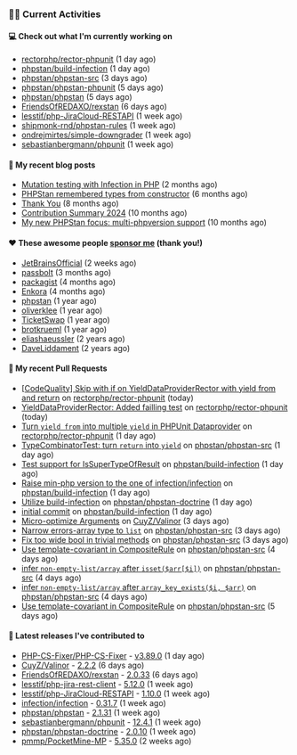 ### 👨‍💻 Current Activities


#### 💻 Check out what I'm currently working on

- [rectorphp/rector-phpunit](https://github.com/rectorphp/rector-phpunit) (1 day ago)
- [phpstan/build-infection](https://github.com/phpstan/build-infection) (1 day ago)
- [phpstan/phpstan-src](https://github.com/phpstan/phpstan-src) (3 days ago)
- [phpstan/phpstan-phpunit](https://github.com/phpstan/phpstan-phpunit) (5 days ago)
- [phpstan/phpstan](https://github.com/phpstan/phpstan) (5 days ago)
- [FriendsOfREDAXO/rexstan](https://github.com/FriendsOfREDAXO/rexstan) (6 days ago)
- [lesstif/php-JiraCloud-RESTAPI](https://github.com/lesstif/php-JiraCloud-RESTAPI) (1 week ago)
- [shipmonk-rnd/phpstan-rules](https://github.com/shipmonk-rnd/phpstan-rules) (1 week ago)
- [ondrejmirtes/simple-downgrader](https://github.com/ondrejmirtes/simple-downgrader) (1 week ago)
- [sebastianbergmann/phpunit](https://github.com/sebastianbergmann/phpunit) (1 week ago)


#### 📜 My recent blog posts

- [Mutation testing with Infection in PHP](https://staabm.github.io/2025/08/01/infection-php-mutation-testing.html) (2 months ago)
- [PHPStan remembered types from constructor](https://staabm.github.io/2025/04/15/phpstan-remember-constructor-types.html) (6 months ago)
- [Thank You](https://staabm.github.io/2025/01/24/thank-you.html) (8 months ago)
- [Contribution Summary 2024](https://staabm.github.io/2024/12/11/contribution-summary-2024.html) (10 months ago)
- [My new PHPStan focus: multi-phpversion support](https://staabm.github.io/2024/11/28/phpstan-php-version-in-scope.html) (10 months ago)


#### ❤️ These awesome people [sponsor me](https://github.com/sponsors/staabm) (thank you!)

- [JetBrainsOfficial](https://github.com/JetBrainsOfficial) (2 weeks ago)
- [passbolt](https://github.com/passbolt) (3 months ago)
- [packagist](https://github.com/packagist) (4 months ago)
- [Enkora](https://github.com/Enkora) (4 months ago)
- [phpstan](https://github.com/phpstan) (1 year ago)
- [oliverklee](https://github.com/oliverklee) (1 year ago)
- [TicketSwap](https://github.com/TicketSwap) (1 year ago)
- [brotkrueml](https://github.com/brotkrueml) (1 year ago)
- [eliashaeussler](https://github.com/eliashaeussler) (2 years ago)
- [DaveLiddament](https://github.com/DaveLiddament) (2 years ago)


#### 🔨 My recent Pull Requests

- [[CodeQuality] Skip with if on YieldDataProviderRector with yield from and return](https://github.com/rectorphp/rector-phpunit/pull/557) on [rectorphp/rector-phpunit](https://github.com/rectorphp/rector-phpunit) (today)
- [YieldDataProviderRector: Added failling test](https://github.com/rectorphp/rector-phpunit/pull/555) on [rectorphp/rector-phpunit](https://github.com/rectorphp/rector-phpunit) (today)
- [Turn `yield from` into multiple `yield` in PHPUnit Dataprovider](https://github.com/rectorphp/rector-phpunit/pull/554) on [rectorphp/rector-phpunit](https://github.com/rectorphp/rector-phpunit) (1 day ago)
- [TypeCombinatorTest: turn `return` into `yield`](https://github.com/phpstan/phpstan-src/pull/4451) on [phpstan/phpstan-src](https://github.com/phpstan/phpstan-src) (1 day ago)
- [Test support for IsSuperTypeOfResult](https://github.com/phpstan/build-infection/pull/4) on [phpstan/build-infection](https://github.com/phpstan/build-infection) (1 day ago)
- [Raise min-php version to the one of infection/infection](https://github.com/phpstan/build-infection/pull/3) on [phpstan/build-infection](https://github.com/phpstan/build-infection) (1 day ago)
- [Utilize build-infection](https://github.com/phpstan/phpstan-doctrine/pull/699) on [phpstan/phpstan-doctrine](https://github.com/phpstan/phpstan-doctrine) (1 day ago)
- [initial commit](https://github.com/phpstan/build-infection/pull/1) on [phpstan/build-infection](https://github.com/phpstan/build-infection) (1 day ago)
- [Micro-optimize Arguments](https://github.com/CuyZ/Valinor/pull/735) on [CuyZ/Valinor](https://github.com/CuyZ/Valinor) (3 days ago)
- [Narrow errors-array type to `list`](https://github.com/phpstan/phpstan-src/pull/4445) on [phpstan/phpstan-src](https://github.com/phpstan/phpstan-src) (3 days ago)
- [Fix too wide bool in trivial methods](https://github.com/phpstan/phpstan-src/pull/4444) on [phpstan/phpstan-src](https://github.com/phpstan/phpstan-src) (3 days ago)
- [Use template-covariant in CompositeRule](https://github.com/phpstan/phpstan-src/pull/4443) on [phpstan/phpstan-src](https://github.com/phpstan/phpstan-src) (4 days ago)
- [infer `non-empty-list/array` after `isset($arr[$i])`](https://github.com/phpstan/phpstan-src/pull/4441) on [phpstan/phpstan-src](https://github.com/phpstan/phpstan-src) (4 days ago)
- [infer `non-empty-list/array` after `array_key_exists($i, $arr)`](https://github.com/phpstan/phpstan-src/pull/4440) on [phpstan/phpstan-src](https://github.com/phpstan/phpstan-src) (4 days ago)
- [Use template-covariant in CompositeRule](https://github.com/phpstan/phpstan-src/pull/4439) on [phpstan/phpstan-src](https://github.com/phpstan/phpstan-src) (5 days ago)


#### 🔭 Latest releases I've contributed to

- [PHP-CS-Fixer/PHP-CS-Fixer](https://github.com/PHP-CS-Fixer/PHP-CS-Fixer) - [v3.89.0](https://github.com/PHP-CS-Fixer/PHP-CS-Fixer/releases/tag/v3.89.0) (1 day ago)
- [CuyZ/Valinor](https://github.com/CuyZ/Valinor) - [2.2.2](https://github.com/CuyZ/Valinor/releases/tag/2.2.2) (6 days ago)
- [FriendsOfREDAXO/rexstan](https://github.com/FriendsOfREDAXO/rexstan) - [2.0.33](https://github.com/FriendsOfREDAXO/rexstan/releases/tag/2.0.33) (6 days ago)
- [lesstif/php-jira-rest-client](https://github.com/lesstif/php-jira-rest-client) - [5.12.0](https://github.com/lesstif/php-jira-rest-client/releases/tag/5.12.0) (1 week ago)
- [lesstif/php-JiraCloud-RESTAPI](https://github.com/lesstif/php-JiraCloud-RESTAPI) - [1.10.0](https://github.com/lesstif/php-JiraCloud-RESTAPI/releases/tag/1.10.0) (1 week ago)
- [infection/infection](https://github.com/infection/infection) - [0.31.7](https://github.com/infection/infection/releases/tag/0.31.7) (1 week ago)
- [phpstan/phpstan](https://github.com/phpstan/phpstan) - [2.1.31](https://github.com/phpstan/phpstan/releases/tag/2.1.31) (1 week ago)
- [sebastianbergmann/phpunit](https://github.com/sebastianbergmann/phpunit) - [12.4.1](https://github.com/sebastianbergmann/phpunit/releases/tag/12.4.1) (1 week ago)
- [phpstan/phpstan-doctrine](https://github.com/phpstan/phpstan-doctrine) - [2.0.10](https://github.com/phpstan/phpstan-doctrine/releases/tag/2.0.10) (1 week ago)
- [pmmp/PocketMine-MP](https://github.com/pmmp/PocketMine-MP) - [5.35.0](https://github.com/pmmp/PocketMine-MP/releases/tag/5.35.0) (2 weeks ago)
